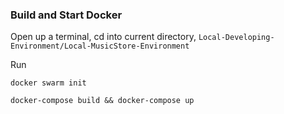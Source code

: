 ### Build and Start Docker
Open up a terminal, cd into current directory, `Local-Developing-Environment/Local-MusicStore-Environment`

Run

```
docker swarm init
```

```
docker-compose build && docker-compose up
```
